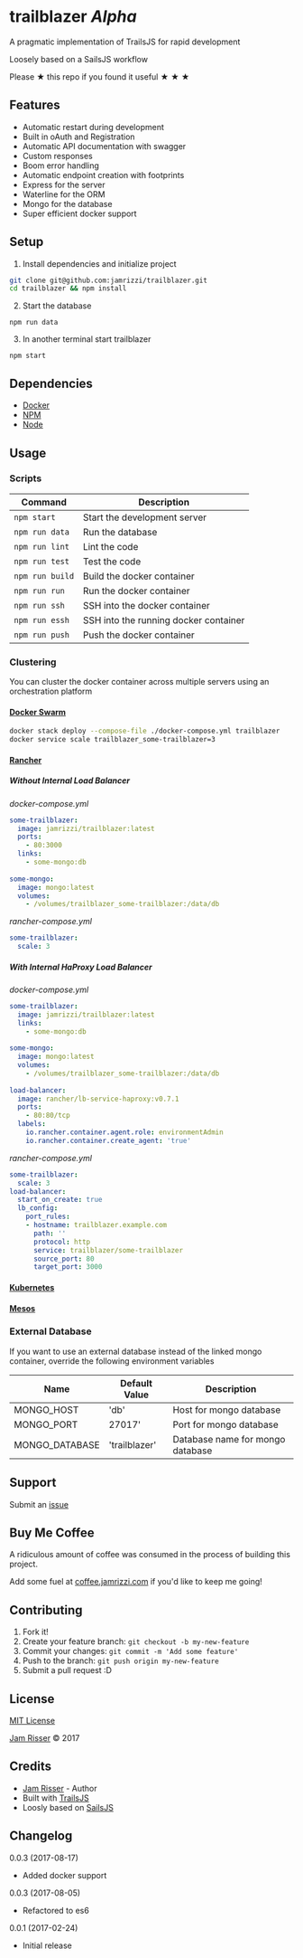 # trailblazer _Alpha_

A pragmatic implementation of TrailsJS for rapid development

Loosely based on a SailsJS workflow

Please &#9733; this repo if you found it useful &#9733; &#9733; &#9733;

## Features
* Automatic restart during development
* Built in oAuth and Registration
* Automatic API documentation with swagger
* Custom responses
* Boom error handling
* Automatic endpoint creation with footprints
* Express for the server
* Waterline for the ORM
* Mongo for the database
* Super efficient docker support


## Setup

1. Install dependencies and initialize project

  ```sh
  git clone git@github.com:jamrizzi/trailblazer.git
  cd trailblazer && npm install
  ```

2. Start the database

  ```
  npm run data
  ```
  
3. In another terminal start trailblazer

  ```
  npm start
  ```


## Dependencies

* [Docker](https://www.docker.com/)
* [NPM](https://nodejs.org/)
* [Node](https://www.npmjs.com/)


## Usage

### Scripts

| Command         | Description                           |
| --------------- | ------------------------------------- |
| `npm start`     | Start the development server          |
| `npm run data`  | Run the database                      |
| `npm run lint`  | Lint the code                         |
| `npm run test`  | Test the code                         |
| `npm run build` | Build the docker container            |
| `npm run run`   | Run the docker container              |
| `npm run ssh`   | SSH into the docker container         |
| `npm run essh`  | SSH into the running docker container |
| `npm run push`  | Push the docker container             |

### Clustering

You can cluster the docker container across multiple servers using an orchestration platform

#### [Docker Swarm](https://docs.docker.com/engine/swarm/)

```sh
docker stack deploy --compose-file ./docker-compose.yml trailblazer
docker service scale trailblazer_some-trailblazer=3
```

#### [Rancher](http://rancher.com/)

##### Without Internal Load Balancer

_docker-compose.yml_
```yml
some-trailblazer:
  image: jamrizzi/trailblazer:latest
  ports:
    - 80:3000
  links:
    - some-mongo:db
    
some-mongo:
  image: mongo:latest
  volumes:
    - /volumes/trailblazer_some-trailblazer:/data/db
```

_rancher-compose.yml_
```yml
some-trailblazer:
  scale: 3
```

##### With Internal HaProxy Load Balancer

_docker-compose.yml_
```yml
some-trailblazer:
  image: jamrizzi/trailblazer:latest
  links:
    - some-mongo:db
    
some-mongo:
  image: mongo:latest
  volumes:
    - /volumes/trailblazer_some-trailblazer:/data/db
    
load-balancer:
  image: rancher/lb-service-haproxy:v0.7.1
  ports:
    - 80:80/tcp
  labels:
    io.rancher.container.agent.role: environmentAdmin
    io.rancher.container.create_agent: 'true'
```

_rancher-compose.yml_
```yml
some-trailblazer:
  scale: 3
load-balancer:
  start_on_create: true
  lb_config:
    port_rules:
    - hostname: trailblazer.example.com
      path: ''
      protocol: http
      service: trailblazer/some-trailblazer
      source_port: 80
      target_port: 3000
```

#### [Kubernetes](https://kubernetes.io/)

#### [Mesos](http://mesos.apache.org/)

### External Database

If you want to use an external database instead of the linked mongo container, override the following environment variables

| Name           | Default Value | Description                      |
| -------------- | ------------- | -------------------------------- |
| MONGO_HOST     | 'db'          | Host for mongo database          |
| MONGO_PORT     | 27017'        | Port for mongo database          |
| MONGO_DATABASE | 'trailblazer' | Database name for mongo database |


## Support

Submit an [issue](https://github.com/jamrizzi/trailblazer/issues/new)


## Buy Me Coffee

A ridiculous amount of coffee was consumed in the process of building this project.

Add some fuel at [coffee.jamrizzi.com](https://coffee.jamrizzi.com/) if you'd like to keep me going!


## Contributing

1. Fork it!
2. Create your feature branch: `git checkout -b my-new-feature`
3. Commit your changes: `git commit -m 'Add some feature'`
4. Push to the branch: `git push origin my-new-feature`
5. Submit a pull request :D


## License

[MIT License](https://github.com/jamrizzi/readme/blob/master/LICENSE)

[Jam Risser](https://jamrizzi.com) &copy; 2017


## Credits

* [Jam Risser](https://jamrizzi.com) - Author
* Built with [TrailsJS](https://trailsjs.io/)
* Loosly based on [SailsJS](http://sailsjs.com/)


## Changelog

0.0.3 (2017-08-17)
* Added docker support

0.0.3 (2017-08-05)
* Refactored to es6

0.0.1 (2017-02-24)
* Initial release
